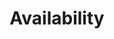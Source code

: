 ---
title: 'Availability'
field: 'is.availability.fullText'
slug: 'global-availability'
description: 'Indicate if the complete resource is available for use'
comment: 'select from control list'
required: False
vocabulary: 'global-availability.txt'
module: 'Status'
cluster: 'Global'
policy: 'Controlled value. Single select from control list.'
---